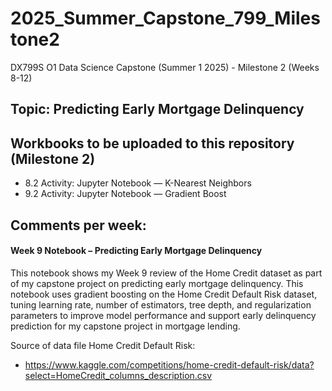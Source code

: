 # 2025_Summer_Capstone_799_Milestone2
DX799S O1 Data Science Capstone (Summer 1 2025) - Milestone 2 (Weeks 8-12) 

## Topic: Predicting Early Mortgage Delinquency



## Workbooks to be uploaded to this repository (Milestone 2)
- 8.2 Activity: Jupyter Notebook — K-Nearest Neighbors
- 9.2 Activity: Jupyter Notebook — Gradient Boost



## Comments per week:
#### Week 9 Notebook – Predicting Early Mortgage Delinquency
This notebook shows my Week 9 review of the Home Credit dataset as part of my capstone project on predicting early mortgage delinquency. This notebook uses gradient boosting on the Home Credit Default Risk dataset, tuning learning rate, number of estimators, tree depth, and regularization parameters to improve model performance and support early delinquency prediction for my capstone project in mortgage lending.

Source of data file Home Credit Default Risk: 
- https://www.kaggle.com/competitions/home-credit-default-risk/data?select=HomeCredit_columns_description.csv

